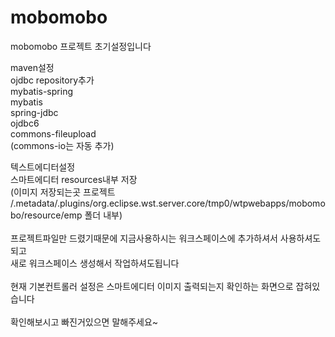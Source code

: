 # mobomobo
mobomobo 프로젝트 초기설정입니다

maven설정<br>
ojdbc repository추가<br>
mybatis-spring<br>
mybatis<br>
spring-jdbc<br>
ojdbc6<br>
commons-fileupload<br>
(commons-io는 자동 추가)<br>

텍스트에디터설정<br>
스마트에디터 resources내부 저장<br>
(이미지 저장되는곳 프로젝트
/.metadata/.plugins/org.eclipse.wst.server.core/tmp0/wtpwebapps/mobomobo/resource/emp 폴더 내부)<br>
<br>
프로젝트파일만 드렸기때문에 지금사용하시는 워크스페이스에 추가하셔서 사용하셔도되고<br>
새로 워크스페이스 생성해서 작업하셔도됩니다<br>
<br>
현재 기본컨트롤러 설정은 스마트에디터 이미지 출력되는지 확인하는 화면으로 잡혀있습니다<br>
<br>
확인해보시고 빠진거있으면 말해주세요~<br>
